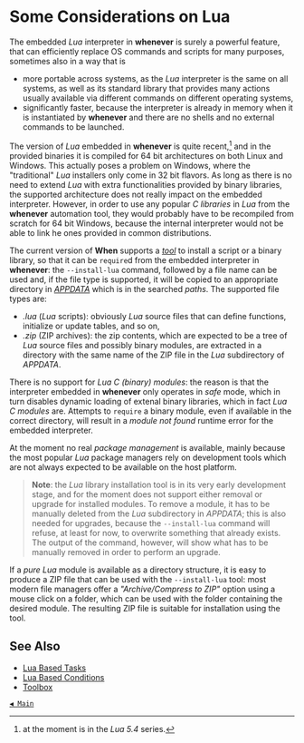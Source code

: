 # Some Considerations on Lua

The embedded _Lua_ interpreter in **whenever** is surely a powerful feature, that can efficiently replace OS commands and scripts for many purposes, sometimes also in a way that is

* more portable across systems, as the _Lua_ interpreter is the same on all systems, as well as its standard library that provides many actions usually available via different commands on different operating systems,
* significantly faster, because the interpreter is already in memory when it is instantiated by **whenever** and there are no shells and no external commands to be launched.

The version of _Lua_ embedded in **whenever** is quite recent,[^1] and in the provided binaries it is compiled for 64 bit architectures on both Linux and Windows. This actually poses a problem on Windows, where the "traditional" _Lua_ installers only come in 32 bit flavors. As long as there is no need to extend _Lua_ with extra functionalities provided by binary libraries, the supported architecture does not really impact on the embedded interpreter. However, in order to use any popular _C libraries_ in _Lua_ from the **whenever** automation tool, they would probably have to be recompiled from scratch for 64 bit Windows, because the internal interpreter would not be able to link he ones provided in common distributions.

The current version of **When** supports a [_tool_](cli.md#toolbox) to install a script or a binary library, so that it can be `require`d from the embedded interpreter in **whenever**: the `--install-lua` command, followed by a file name can be used and, if the file type is supported, it will be copied to an appropriate directory in [_APPDATA_](appdata.md) which is in the searched _paths_. The supported file types are:

* _.lua_ (_Lua_ scripts): obviously _Lua_ source files that can define functions, initialize or update tables, and so on,
* _.zip_ (ZIP archives): the zip contents, which are expected to be a tree of _Lua_ source files and possibly binary modules, are extracted in a directory with the same name of the ZIP file in the _Lua_ subdirectory of _APPDATA_.

There is no support for _Lua C (binary) modules_: the reason is that the interpreter embedded in **whenever** only operates in _safe_ mode, which in turn disables dynamic loading of extenal binary libraries, which in fact _Lua C modules_ are. Attempts to `require` a binary module, even if available in the correct directory, will result in a _module not found_ runtime error for the embedded interpreter.

At the moment no real _package management_ is available, mainly because the most popular _Lua_ package managers rely on development tools which are not always expected to be available on the host platform.

> **Note**: the _Lua_ library installation tool is in its very early development stage, and for the moment does not support either removal or upgrade for installed modules. To remove a module, it has to be manually deleted from the _Lua_ subdirectory in _APPDATA_; this is also needed for upgrades, because the `--install-lua` command will refuse, at least for now, to overwrite something that already exists. The output of the command, however, will show what has to be manually removed in order to perform an upgrade.

If a _pure Lua_ module is available as a directory structure, it is easy to produce a ZIP file that can be used with the `--install-lua` tool: most modern file managers offer a _"Archive/Compress to ZIP"_ option using a mouse click on a folder, which can be used with the folder containing the desired module. The resulting ZIP file is suitable for installation using the tool.


## See Also

* [Lua Based Tasks](tasks.md#lua-script)
* [Lua Based Conditions](cond_actionrelated.md#lua-script)
* [Toolbox](cli.md#toolbox)


[`◀ Main`](main.md)


[^1]: at the moment is in the _Lua 5.4_ series.

